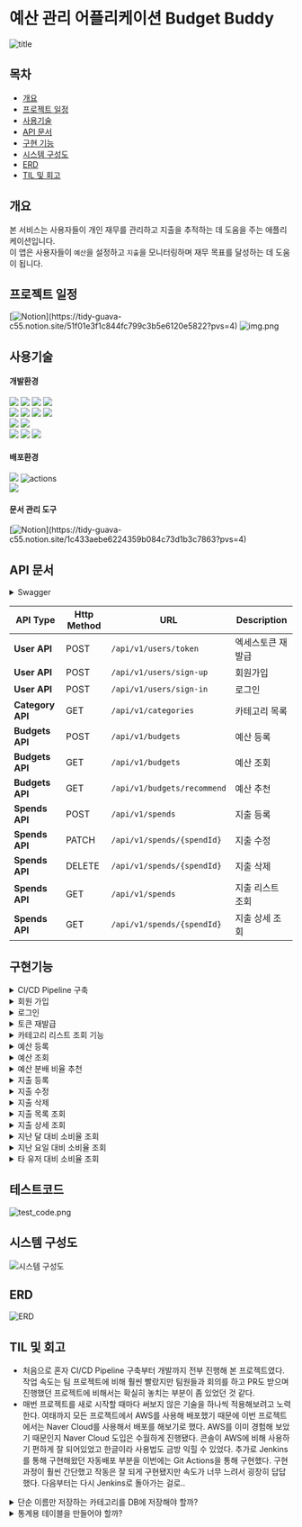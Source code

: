 # 예산 관리 어플리케이션 Budget Buddy
![title](./readme_source/title/logo.png)

## 목차
- [개요](#개요)
- [프로젝트 일정](#프로젝트-일정)
- [사용기술](#사용기술)
- [API 문서](#API-문서)
- [구현 기능](#구현기능)
- [시스템 구성도](#시스템-구성도)
- [ERD](#ERD)
- [TIL 및 회고](#프로젝트-관리-및-회고)


## 개요

본 서비스는 사용자들이 개인 재무를 관리하고 지출을 추적하는 데 도움을 주는 애플리케이션입니다.<br>
이 앱은 사용자들이 `예산`을 설정하고 `지출`을 모니터링하며 재무 목표를 달성하는 데 도움이 됩니다.


## 프로젝트 일정

[![Notion](https://img.shields.io/badge/Notion_문서로_확인하기_(클릭!)-%23000000.svg?style=for-the-badge&logo=notion&logoColor=white)](https://tidy-guava-c55.notion.site/51f01e3f1c844fc799c3b5e6120e5822?pvs=4)
![img.png](readme_source/schedule/schedule.png)

## 사용기술

#### 개발환경
<img src="https://img.shields.io/badge/java-007396?&logo=java&logoColor=white"> <img src="https://img.shields.io/badge/spring-6DB33F?&logo=spring&logoColor=white"> <img src="https://img.shields.io/badge/Spring boot-6DB33F?&logo=Spring boot&logoColor=white"> <img src="https://img.shields.io/badge/gradle-02303A?&logo=gradle&logoColor=white">
<br>
<img src="https://img.shields.io/badge/MySQL-003545?&logo=mySql&logoColor=white"> <img src="https://img.shields.io/badge/redis-DC382D?&logo=redis&logoColor=white"> <img src="https://img.shields.io/badge/Spring Data JPA-6DB33F?&logo=Spring JPA&logoColor=white"> <img src="https://img.shields.io/badge/querydsl-2599ED?&logo=querydsl&logoColor=white">
<br>
<img src="https://img.shields.io/badge/AssertJ-25A162?&logo=AssertJ&logoColor=white"> <img src="https://img.shields.io/badge/Mockito-008D62?&logo=Mockito&logoColor=white">
<br>
<img src="https://img.shields.io/badge/intellijidea-000000?&logo=intellijidea&logoColor=white"> <img src="https://img.shields.io/badge/postman-FF6C37?&logo=postman&logoColor=white"> <img src="https://img.shields.io/badge/swagger-85EA2D?&logo=swagger&logoColor=white">

#### 배포환경
<img src="https://img.shields.io/badge/github-181717?&logo=github&logoColor=white"> <img src="https://img.shields.io/badge/github actions-2088FF?&logo=githubactions&logoColor=white" alt="actions">
<br>
<img src="https://img.shields.io/badge/Naver Cloud-25A162?&logo=Naver&logoColor=white">

#### 문서 관리 도구
[![Notion](https://img.shields.io/badge/Notion_문서로_확인하기_(클릭!)-%23000000.svg?style=for-the-badge&logo=notion&logoColor=white)](https://tidy-guava-c55.notion.site/1c433aebe6224359b084c73d1b3c7863?pvs=4)

## API 문서
<details>
  <summary>Swagger</summary>
    <img src="readme_source/swagger/swagger.png">
</details>


| API Type         | Http Method | URL                         | Description |
|------------------|-------------|-----------------------------|------------|
| **User API**     | POST        | `/api/v1/users/token`       | 엑세스토큰 재발급  | 
| **User API**     | POST        | `/api/v1/users/sign-up`     | 회원가입       |
| **User API**     | POST        | `/api/v1/users/sign-in`     | 로그인        |
| **Category API** | GET         | `/api/v1/categories`        | 카테고리 목록    |
| **Budgets API**  | POST        | `/api/v1/budgets`           | 예산 등록      |
| **Budgets API**  | GET         | `/api/v1/budgets`           | 예산 조회      |
| **Budgets API**  | GET         | `/api/v1/budgets/recommend` | 예산 추천      |
| **Spends API**   | POST        | `/api/v1/spends`            | 지출 등록      |
| **Spends API**   | PATCH       | `/api/v1/spends/{spendId}`  | 지출 수정      |
| **Spends API**   | DELETE      | `/api/v1/spends/{spendId}`  | 지출 삭제      |
| **Spends API**   | GET         | `/api/v1/spends`            | 지출 리스트 조회  |
| **Spends API**   | GET         | `/api/v1/spends/{spendId}`  | 지출 상세 조회   |


## 구현기능

<details>
  <summary>CI/CD Pipeline 구축</summary>

- CI
  - Git Actions을 통해 dev브랜치와 main브랜치에 PR 생성시 빌드/테스트를 자동실행합니다.
- CD
  - Git Actions을 통해 main브랜치에 Push 발생 시 자동 배포를 진행합니다.
  - 배포는 다음과 같은 순서로 진행됩니다.
  - 빌드 -> 도커 이미지 생성 -> Container Registry에 이미지 Push -> Server에서 이미지 Pull -> 도커 컨테이너 실행 
- Server
  - Naver Cloud 사용
  - Server: 프로젝트 배포를 위한 우분투 서버 생성 (AWS EC2)
  - Container Registry: Docker Image 저장소 생성 (AWS ECS)
  - Object Storage: 파일 저장소 생성, Container Registry를 사용하려면 필수 생성 (AWS S3)
  - Cloud DB for Redis: Redis서버 생성 (AWS ElasticCache)
  - Cloud DB for MySQL: MySQL서버 생성 (AWS RDS)


<img src="./readme_source/ci_cd/ci_cd.png">

</details>

<details>
  <summary>회원 가입</summary>

- account, pw를 받아 회원을 등록합니다.
- pw는 passwordEncoder로 암호화하여 저장합니다.
- Request
  ```
    {
      "account" : "test",
      "pw" : "pw123pw123"
    }
  ```
- Response - 201
</details>

<details>
  <summary>로그인</summary>

- account, pw를 받아 로그인합니다.
- 로그인 성공시 Access Token, Refresh Token을 발급합니다.
- Access Token의 유효기간은 1시간이며 모든 api의 헤더에 포함되어야 합니다.
- Refresh Token의 유효기간은 24시간이며 발급시 Redis에 저장합니다.
- Request
  ```
    {
      "account" : "test",
      "pw" : "pw123pw123"
    }
  ```
- Response - 200
  ```
    {
      "accessToken": "eyJhbGciOiJIUzI1NiJ9.eyJpZCI6IjMwIiwiYWNjb3V..",
      "tokenType" : "Bearer",
      "expireIn" : "2023-11-20",
      "refreshToken": "eyJhbGciOiJIUzI1NiJ9.eyJpZCI6IjMwIiwiaXNzI.."
    }
  ```

</details>

<details>
  <summary>토큰 재발급</summary>

- Refresh Token을 받아 Redis에 저장된 값과 비교한 뒤 토큰을 재발급합니다.
- 토큰 재발급시 Redis에 저장된 기존 리프레시 토큰은 새로 발급된 토큰으로 대체됩니다.
- Request
  ```
    {
      "refreshToken" : "Bearer eyJhbGciOiJIUzI1NiJ9.eyJpZCI6IjMwIiwiaXNzI.."
    }
  ```
- Response - 200
  ```
    {
      "accessToken": "eyJhbGciOiJIUzI1NiJ9.eyJpZCI6IjMwIiwiYWNjb3V..",
      "tokenType" : "Bearer",
      "expireIn" : "2023-11-20",
      "refreshToken": "eyJhbGciOiJIUzI1NiJ9.eyJpZCI6IjMwIiwiaXNzI.."
    }
  ```
</details>

<details>
  <summary>카테고리 리스트 조회 기능</summary>

- 전체 카테고리 리스트를 조회합니다.
- Category Enum의 모든 값을 반환합니다.
- Response - 200
  ```
    {
      "categoryList" : ["식비", "교통비", ..]
    }
  ```
</details>

<details>
  <summary>예산 등록</summary>

- 년, 월, 카테고리, 금액을 받아 저장합니다.
- Request
  ```
    {
      "category" : "식비",
      "year" : 2023,
      "month" : 11,
      "amount" : 500000
    }
  ```
- Response - 201
</details>

<details>
  <summary>예산 조회</summary>

- 년, 월을 입력받아 해당 월의 카테고리 별 예산과 총액을 조회합니다.
- Request
  ```
    {
      "year" : 2023,
      "month" : 11
    }
  ```
- Response - 200
  ```
    {
      "총액" : 1000000,
      "식비" : 500000,
      "교통비" : 100000,
      ...
    }
  ```
</details>

<details>
  <summary>예산 분배 비율 추천</summary>

- 예산 총액을 입력받아 카테고리 별 예산 분배 금액을 추천합니다.
- Request
  ```
    {
      "total" : 1000000
    }
  ```
- Response - 200
  ```
    {
      "식비" : 500000,
      "교통비" : 100000,
      ...
    }
  ```
</details>

<details>
  <summary>지출 등록</summary>

- 지출을 등록합니다.
- Request
  ```
    {
      "category" : "식비",
      "amount" : 10000
    }
  ```
- Response - 201
</details>

<details>
  <summary>지출 수정</summary>

- 지출을 수정합니다.
- Request
  ```
    {
      "category" : "식비",
      "amount" : 10000
    }
  ```
- Response - 201
</details>

<details>
  <summary>지출 삭제</summary>

- 지출을 삭제합니다.
- Response - 204
</details>

<details>
  <summary>지출 목록 조회</summary>

- 입력받은 달의 카테고리별 지출과 총액을 조회합니다.
- Request
  ```
    {
      "year" : 2023,
      "month" : 11
    }
  ```
- Response - 200
  ```
    {
      "총액" : 1000000,
      "식비" : 500000,
      "교통비" : 100000,
      ...
    }
  ```
</details>

<details>
  <summary>지출 상세 조회</summary>

- 지출의 상세정보를 조회합니다.
- Response - 200
  ```
    {
      "category" : "식비",
      "amount" : 10000,
      "memo" : "돈까스"
    }
  ```
</details>

<details>
  <summary>지난 달 대비 소비율 조회</summary>

- 지난 달 대비 총액, 카테고리 별 소비율을 제공합니다.
- 오늘이 10일차 라면, 지난달 10일차 까지의 데이터를 대상으로 비교합니다.
- 반환된 숫자는 지난 달 대비 소비율(%)입니다.
- 아래 예시의 경우 이번 달 지출은 지난 달의 94%입니다.
- Response - 200
  ```
    {
      "총액" : 94,
      "식비" : 97,
      "교통비" : 84,
      ...
    }
  ```
</details>

<details>
  <summary>지난 요일 대비 소비율 조회</summary>

- 지난 요일 대비 총액, 카테고리 별 소비율을 제공합니다.
- 오늘이 월요일이라면, 지난주 월요일의 데이터를 대상으로 비교합니다.
- 반환된 숫자는 지난 요일 대비 소비율(%)입니다.
- 아래 예시의 경우 오늘 지출은 지난 요일의 94%입니다.
- Response - 200
  ```
    {
      "총액" : 94,
      "식비" : 97,
      "교통비" : 84,
      ...
    }
  ```
</details>

<details>
  <summary>타 유저 대비 소비율 조회</summary>

- 타 유저 대비 총액, 카테고리 별 소비율을 제공합니다.
- 타 유저의 데이터를 대상으로 비교합니다.
- 반환된 숫자는 타 유저 대비 소비율(%)입니다.
- 아래 예시의 경우 오늘 지출은 타 유저에 비해 94%입니다.
- Response - 200
  ```
    {
      "총액" : 94,
      "식비" : 97,
      "교통비" : 84,
      ...
    }
  ```
</details>

## 테스트코드
![test_code.png](readme_source/test_code/test_code.png)

## 시스템 구성도
![시스템 구성도](./readme_source/system_diagram/system_diagram.png)

## ERD
![ERD](./readme_source/erd/erd.png)

## TIL 및 회고
- 처음으로 혼자 CI/CD Pipeline 구축부터 개발까지 전부 진행해 본 프로젝트였다. 작업 속도는 팀 프로젝트에 비해 훨씬 빨랐지만 
팀원들과 회의를 하고 PR도 받으며 진행했던 프로젝트에 비해서는 확실히 놓치는 부분이 좀 있었던 것 같다.
- 매번 프로젝트를 새로 시작할 때마다 써보지 않은 기술을 하나씩 적용해보려고 노력한다.
여태까지 모든 프로젝트에서 AWS를 사용해 배포했기 때문에 이번 프로젝트에서는 Naver Cloud를 사용해서 배포를 해보기로 했다. AWS를 이미 경험해 보았기 때문인지 Naver Cloud 도입은 수월하게 진행됐다. 
콘솔이 AWS에 비해 사용하기 편하게 잘 되어있었고 한글이라 사용법도 금방 익힐 수 있었다.
추가로 Jenkins를 통해 구현해왔던 자동배포 부분을 이번에는 Git Actions을 통해 구현했다.
구현 과정이 훨씬 간단했고 작동은 잘 되게 구현됐지만 속도가 너무 느려서 굉장히 답답했다. 다음부터는 다시 Jenkins로 돌아가는 걸로..



<details>
  <summary>단순 이름만 저장하는 카테고리를 DB에 저장해야 할까?</summary>

- 설계시에는 해당 프로젝트에서는 카테고리를 테이블로 관리하는 이점이 크지 않을 것으로 생각해 
enum으로 관리하고 원하는 항목이 없을 경우 기타항목에 메모를 통해 표시하도록 설계하였다.
- 카테고리 테이블을 생성하여 DB에서 관리한다면 다음과 같은 이점을 얻을 수 있다.
- 확장성
  - 추후 카테고리 추가, 삭제 등 관리 기능을 만들어 사용할 수 있다.
- 쿼리 성능 향상
  - 조회 api들의 쿼리에서 GROUP BY절에 카테고리를 많이 사용하기 때문에 카테고리를 키로 잡으면 쿼리 성능이 좋아질 것으로 예상한다.
</details>

<details>
  <summary>통계용 테이블을 만들어야 할까?</summary>

- 통계 기능 구현시 두 가지 방법 중 고민이 있었다.
  1. 기능 실행시마다 조회하여 계산
  2. 통계 테이블을 따로 만들어 하루치 지출은 계산해 놓는다.
- 두 가지 방법 중 전자를 택한 이유
  - 통계 테이블을 따로 생성할 시 데이터의 정합성이 떨어질 수 있다.
  - 통계 기능 3가지 중 2가지는 하루의 데이터만 가지고 비교를 하므로 속도가 빠르다.
  - 저번 달의 지출과 비교하는 기능에서는 최소 1일에서 최대 31일치의 데이터를 가지고 비교해야 한다. 
  - 하루에 지출10개 * 31일로 가정하여 계산했을 때 310개의 데이터를 계산한다. 데이터의 양이 그리 많지 않기 때문에 1번 방법으로 진행하였다.
</details>
  




